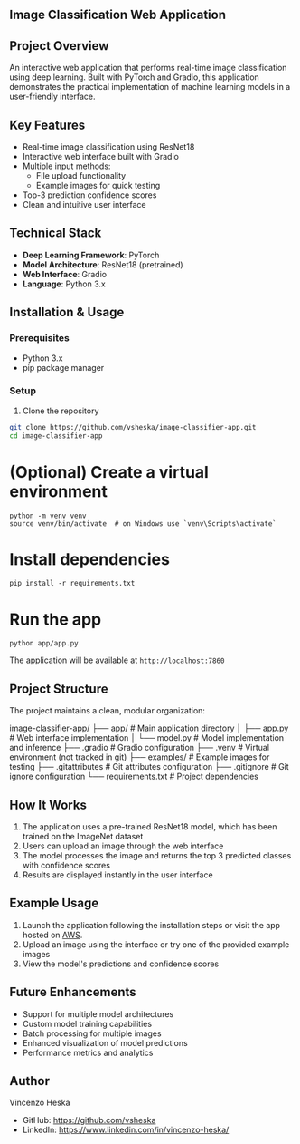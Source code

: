 ## Image Classification Web Application

## Project Overview
An interactive web application that performs real-time image classification using deep learning. Built with PyTorch and Gradio, this application demonstrates the practical implementation of machine learning models in a user-friendly interface.

## Key Features
- Real-time image classification using ResNet18
- Interactive web interface built with Gradio
- Multiple input methods:
  - File upload functionality
  - Example images for quick testing
- Top-3 prediction confidence scores
- Clean and intuitive user interface

## Technical Stack
- **Deep Learning Framework**: PyTorch
- **Model Architecture**: ResNet18 (pretrained)
- **Web Interface**: Gradio
- **Language**: Python 3.x

## Installation & Usage

### Prerequisites
- Python 3.x
- pip package manager

### Setup
1. Clone the repository
```bash
git clone https://github.com/vsheska/image-classifier-app.git
cd image-classifier-app
```

# (Optional) Create a virtual environment
```
python -m venv venv
source venv/bin/activate  # on Windows use `venv\Scripts\activate`
```

# Install dependencies
```
pip install -r requirements.txt
```
# Run the app
```
python app/app.py
```
The application will be available at `http://localhost:7860`

## Project Structure
The project maintains a clean, modular organization:

image-classifier-app/
├── app/                    # Main application directory
│   ├── app.py             # Web interface implementation
│   └── model.py           # Model implementation and inference
├── .gradio                # Gradio configuration
├── .venv                  # Virtual environment (not tracked in git)
├── examples/              # Example images for testing
├── .gitattributes        # Git attributes configuration
├── .gitignore            # Git ignore configuration
└── requirements.txt       # Project dependencies

## How It Works
1. The application uses a pre-trained ResNet18 model, which has been trained on the ImageNet dataset
2. Users can upload an image through the web interface
3. The model processes the image and returns the top 3 predicted classes with confidence scores
4. Results are displayed instantly in the user interface

## Example Usage
1. Launch the application following the installation steps or visit the app hosted on [AWS](http://3.86.215.140:7860/).
2. Upload an image using the interface or try one of the provided example images
3. View the model's predictions and confidence scores

## Future Enhancements
- Support for multiple model architectures
- Custom model training capabilities
- Batch processing for multiple images
- Enhanced visualization of model predictions
- Performance metrics and analytics

## Author
Vincenzo Heska
- GitHub: https://github.com/vsheska
- LinkedIn: https://www.linkedin.com/in/vincenzo-heska/